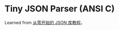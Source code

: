 # Tiny JSON Parser (ANSI C)

Learned from [从零开始的 JSON 库教程](https://github.com/miloyip/json-tutorial)。


